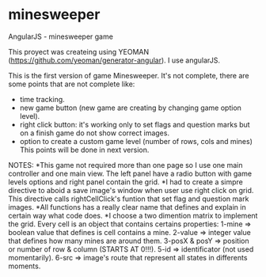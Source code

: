 # minesweeper
AngularJS - minesweeper game

This proyect was createing using YEOMAN (https://github.com/yeoman/generator-angular). I use angularJS.

This is the first version of game Minesweeper. It's not complete, there are some points that are not complete like:
* time tracking.
* new game button (new game are creating by changing game option level).
* right click button: it's working only to set flags and question marks but on a finish game do not show correct images.
* option to create a custom game level (number of rows, cols and mines)
This points will be done in next version.

NOTES:
*This game not required more than one page so I use one main controller and one main view. The left panel have a radio button with game levels options and right panel contain the grid.
*I had to create a simpre directive to aboid a save image's window when user use right click on grid. This directive calls rightCellClick's funtion that set flag and question mark images.
*All functions has a really clear name that defines and explain in certain way what code does.
*I choose a two dimention matrix to implement the grid. Every cell is an object that contains certains properties:
1-mine => boolean value that defines is cell contains a mine.
2-value => integer value that defines how many mines are around them.
3-posX & posY => position or number of row & column (STARTS AT 0!!!).
5-id => identificator (not used momentarily).
6-src => image's route that represent all states in differents moments.
